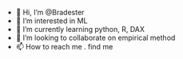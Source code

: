 - 👋 Hi, I’m @Bradester
- 👀 I’m interested in ML
- 🌱 I’m currently learning python, R, DAX
- 💞️ I’m looking to collaborate on empirical method
- 📫 How to reach me . find me

<!---
Bradester/Bradester is a ✨ special ✨ repository because its `README.md` (this file) appears on your GitHub profile.
You can click the Preview link to take a look at your changes.
--->
